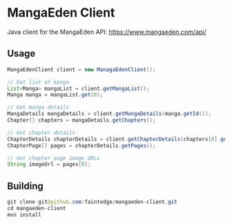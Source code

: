 # MangaEden Client

Java client for the MangaEden API: https://www.mangaeden.com/api/

## Usage

```java
MangaEdenClient client = new ManagaEdenClient();

// Get list of manga
List<Manga> mangaList = client.getMangaList();
Manga manga = mangaList.get(0);

// Get manga details
MangaDetails mangaDetails = client.getMangaDetails(manga.getId());
Chapter[] chapters = mangaDetails.getChapters();

// Get chapter details
ChapterDetails chapterDetails = client.getChapterDetails(chapters[0].getId());
ChapterPage[] pages = chapterDetails.getPages();

// Get chapter page image URLs
String imageUrl = pages[0];
```

## Building

```java
git clone git@github.com:faintedge/mangaeden-client.git
cd mangaeden-client
mvn install
```
